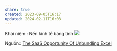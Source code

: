 ```yaml
---
share: true
created: 2023-09-05T16:17
updated: 2024-02-11T16:03
---
```

Khái niệm:: 
Nền kinh tế bảng tính
![](https://foundationinc.co/wp-content/uploads/2019/05/Spreadsheet-Unbundling.jpg) 

Nguồn:: [The SaaS Opportunity Of Unbundling Excel](https://foundationinc.co/lab/the-saas-opportunity-of-unbundling-excel/)